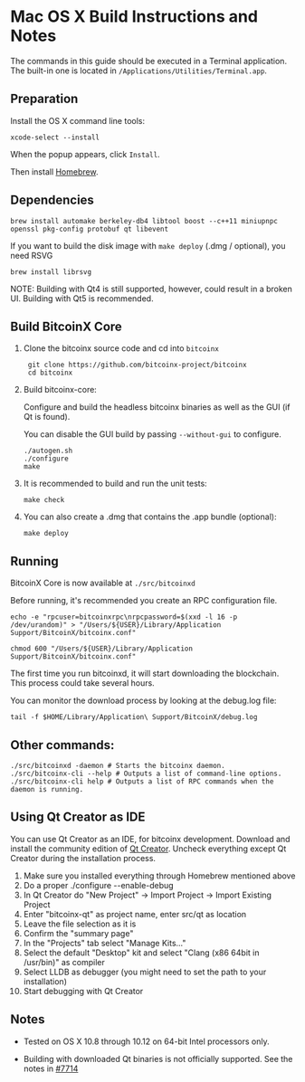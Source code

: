 Mac OS X Build Instructions and Notes
====================================
The commands in this guide should be executed in a Terminal application.
The built-in one is located in `/Applications/Utilities/Terminal.app`.

Preparation
-----------
Install the OS X command line tools:

`xcode-select --install`

When the popup appears, click `Install`.

Then install [Homebrew](https://brew.sh).

Dependencies
----------------------

    brew install automake berkeley-db4 libtool boost --c++11 miniupnpc openssl pkg-config protobuf qt libevent

If you want to build the disk image with `make deploy` (.dmg / optional), you need RSVG

    brew install librsvg

NOTE: Building with Qt4 is still supported, however, could result in a broken UI. Building with Qt5 is recommended.

Build BitcoinX Core
------------------------

1. Clone the bitcoinx source code and cd into `bitcoinx`

        git clone https://github.com/bitcoinx-project/bitcoinx
        cd bitcoinx

2.  Build bitcoinx-core:

    Configure and build the headless bitcoinx binaries as well as the GUI (if Qt is found).

    You can disable the GUI build by passing `--without-gui` to configure.

        ./autogen.sh
        ./configure
        make

3.  It is recommended to build and run the unit tests:

        make check

4.  You can also create a .dmg that contains the .app bundle (optional):

        make deploy

Running
-------

BitcoinX Core is now available at `./src/bitcoinxd`

Before running, it's recommended you create an RPC configuration file.

    echo -e "rpcuser=bitcoinxrpc\nrpcpassword=$(xxd -l 16 -p /dev/urandom)" > "/Users/${USER}/Library/Application Support/BitcoinX/bitcoinx.conf"

    chmod 600 "/Users/${USER}/Library/Application Support/BitcoinX/bitcoinx.conf"

The first time you run bitcoinxd, it will start downloading the blockchain. This process could take several hours.

You can monitor the download process by looking at the debug.log file:

    tail -f $HOME/Library/Application\ Support/BitcoinX/debug.log

Other commands:
-------

    ./src/bitcoinxd -daemon # Starts the bitcoinx daemon.
    ./src/bitcoinx-cli --help # Outputs a list of command-line options.
    ./src/bitcoinx-cli help # Outputs a list of RPC commands when the daemon is running.

Using Qt Creator as IDE
------------------------
You can use Qt Creator as an IDE, for bitcoinx development.
Download and install the community edition of [Qt Creator](https://www.qt.io/download/).
Uncheck everything except Qt Creator during the installation process.

1. Make sure you installed everything through Homebrew mentioned above
2. Do a proper ./configure --enable-debug
3. In Qt Creator do "New Project" -> Import Project -> Import Existing Project
4. Enter "bitcoinx-qt" as project name, enter src/qt as location
5. Leave the file selection as it is
6. Confirm the "summary page"
7. In the "Projects" tab select "Manage Kits..."
8. Select the default "Desktop" kit and select "Clang (x86 64bit in /usr/bin)" as compiler
9. Select LLDB as debugger (you might need to set the path to your installation)
10. Start debugging with Qt Creator

Notes
-----

* Tested on OS X 10.8 through 10.12 on 64-bit Intel processors only.

* Building with downloaded Qt binaries is not officially supported. See the notes in [#7714](https://github.com/bitcoin/bitcoin/issues/7714)

